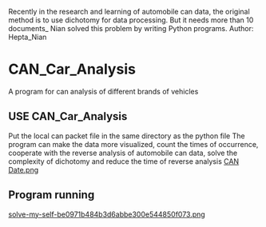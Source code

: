 Recently in the research and learning of automobile can data, the original method is to use dichotomy for data processing. But it needs more than 10 documents_ Nian solved this problem by writing Python programs.
Author: Hepta_Nian
# CAN_Car_Analysis
A program for can analysis of different brands of vehicles
## USE CAN_Car_Analysis
Put the local can packet file in the same directory as the python file
The program can make the data more visualized, count the times of occurrence, cooperate with the reverse analysis of automobile can data, solve the complexity of dichotomy and reduce the time of reverse analysis
[CAN Date.png](https://postimg.cc/sv8z61G2)
## Program running
[solve-my-self-be0971b484b3d6abbe300e544850f073.png](https://postimg.cc/bZ43BSh3)
